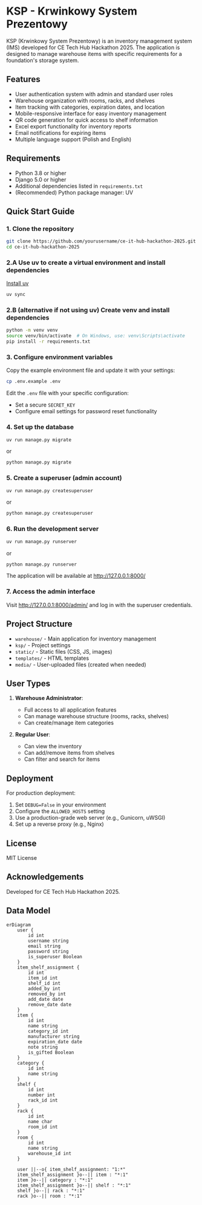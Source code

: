 # KSP - Krwinkowy System Prezentowy

KSP (Krwinkowy System Prezentowy) is an inventory management system (IMS) developed for CE Tech Hub Hackathon 2025. The application is designed to manage warehouse items with specific requirements for a foundation's storage system.

## Features

- User authentication system with admin and standard user roles
- Warehouse organization with rooms, racks, and shelves
- Item tracking with categories, expiration dates, and location
- Mobile-responsive interface for easy inventory management
- QR code generation for quick access to shelf information
- Excel export functionality for inventory reports
- Email notifications for expiring items
- Multiple language support (Polish and English)

## Requirements

- Python 3.8 or higher
- Django 5.0 or higher
- Additional dependencies listed in `requirements.txt`
- (Recommended) Python package manager: UV

## Quick Start Guide

### 1. Clone the repository

```bash
git clone https://github.com/yourusername/ce-it-hub-hackathon-2025.git
cd ce-it-hub-hackathon-2025
```

### 2.A Use uv to create a virtual environment and install dependencies

[Install uv](https://docs.astral.sh/uv/getting-started/installation/#installing-uv)
```bash
uv sync
```

### 2.B (alternative if not using uv) Create venv and install dependencies

```bash
python -m venv venv
source venv/bin/activate  # On Windows, use: venv\Scripts\activate
pip install -r requirements.txt
```

### 3. Configure environment variables

Copy the example environment file and update it with your settings:

```bash
cp .env.example .env
```

Edit the `.env` file with your specific configuration:
- Set a secure `SECRET_KEY`
- Configure email settings for password reset functionality

### 4. Set up the database

```bash
uv run manage.py migrate
```
or
```bash
python manage.py migrate
```

### 5. Create a superuser (admin account)

```bash
uv run manage.py createsuperuser
```
or
```bash
python manage.py createsuperuser
```

### 6. Run the development server

```bash
uv run manage.py runserver
```
or
```bash
python manage.py runserver
```

The application will be available at http://127.0.0.1:8000/

### 7. Access the admin interface

Visit http://127.0.0.1:8000/admin/ and log in with the superuser credentials.

## Project Structure

- `warehouse/` - Main application for inventory management
- `ksp/` - Project settings
- `static/` - Static files (CSS, JS, images)
- `templates/` - HTML templates
- `media/` - User-uploaded files (created when needed)

## User Types

1. **Warehouse Administrator**:
   - Full access to all application features
   - Can manage warehouse structure (rooms, racks, shelves)
   - Can create/manage item categories

2. **Regular User**:
   - Can view the inventory
   - Can add/remove items from shelves
   - Can filter and search for items

## Deployment

For production deployment:

1. Set `DEBUG=False` in your environment
2. Configure the `ALLOWED_HOSTS` setting
3. Use a production-grade web server (e.g., Gunicorn, uWSGI)
4. Set up a reverse proxy (e.g., Nginx)

## License

MIT License

## Acknowledgements

Developed for CE Tech Hub Hackathon 2025.

## Data Model

```mermaid
erDiagram
    user {
        id int
        username string
        email string
        password string
        is_superuser Boolean
    }
    item_shelf_assignment {
        id int
        item_id int
        shelf_id int
        added_by int
        removed_by int
        add_date date
        remove_date date
    }
    item {
        id int
        name string
        category_id int
        manufacturer string
        expiration_date date
        note string
        is_gifted Boolean
    }
    category {
        id int
        name string
    }
    shelf {
        id int
        number int
        rack_id int
    }
    rack {
        id int
        name char
        room_id int
    }
    room {
        id int
        name string
        warehouse_id int
    }
 
    user ||--o{ item_shelf_assignment: "1:*"
    item_shelf_assignment }o--|| item : "*:1"
    item }o--|| category : "*:1"
    item_shelf_assignment }o--|| shelf : "*:1"
    shelf }o--|| rack : "*:1"
    rack }o--|| room : "*:1"
```